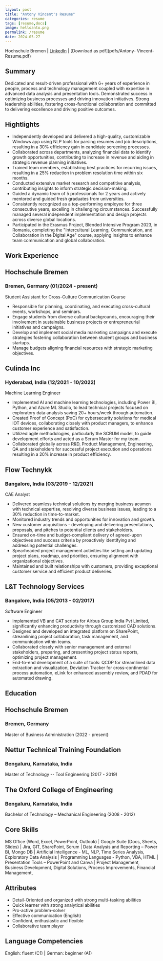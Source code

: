 ```yaml
---
layout: post
title: "Antony Vincent's Resume"
categories: resume
tags: [resume,docs]
image: helloanto.png
permalink: /resume
date: 2024-05-27
---
```


Hochschule Bremen | [LinkedIn](www.linkedin.com/in/antonyvincent/) | [Download as pdf](pdfs/Antony- Vincent-Resume.pdf) 

## Summary
Dedicated and result-driven professional with 6+ years of experience in people, process and technology management coupled with expertise in advanced data analysis and presentation tools. Demonstrated success in optimizing business processes and driving innovation initiatives. Strong leadership abilities, fostering cross-functional collaboration and committed to delivering excellence and driving positive outcomes.

## Hightlights
* Independently developed and delivered a high-quality, customizable Windows app using NLP tools for parsing resumes and job descriptions, resulting in a 30% efficiency gain in candidate screening processes.
* Collaborated across departments, analyzing financial data to identify growth opportunities, contributing to increase in revenue and aiding in strategic revenue planning initiatives.
* Trained team members, establishing best practices for recurring issues, resulting in a 25% reduction in problem resolution time within six months.
* Conducted extensive market research and competitive analysis, contributing insights to inform strategic decision-making.
* Guided a dynamic team of 5 professionals for 2 years and actively mentored and guided fresh graduates from universities.
* Consistently recognized as a top-performing employee for three consecutive years, excelling in challenging circumstances. Successfully managed several independent implementation and design projects across diverse global locations.
* Participated in the Erasmus Project, Blended Intensive Program 2023, in Romania, completing the "Intercultural Learning, Communication, and Collaboration in the Digital Age" course, applying insights to enhance team communication and global collaboration.

## Work Experience

## Hochschule Bremen 
### Bremen, Germany	(01/2024 - present)
Student Assistant for Cross-Culture Communication Course

* Responsible for planning, coordinating, and executing cross-cultural events, workshops, and seminars.
* Engage students from diverse cultural backgrounds, encouraging their involvement in sustainable business projects or entrepreneurial initiatives and campaigns.
* Develop and implement social media marketing campaigns and execute strategies fostering collaboration between student groups and business startups.
* Manage budgets aligning financial resources with strategic marketing objectives.

## Culinda Inc 
### Hyderabad, India	(12/2021 - 10/2022)
Machine Learning Engineer

* Implemented AI and machine learning technologies, including Power BI, Python, and Azure ML Studio, to lead technical projects focused on exploratory data analysis saving 20+ hours/week through automation.
* Created Proof of Concept (PoC) for cybersecurity solutions for medical IOT devices, collaborating closely with product managers, to enhance customer experience and satisfaction.
* Utilized agile methodologies, particularly the SCRUM model, to guide development efforts and acted as a Scrum Master for my team.
* Collaborated globally across R&D, Product Management, Engineering, QA and stakeholders for successful project execution and operations resulting in a 20% increase in product efficiency.


## Flow Technykk
### Bangalore, India	(03/2019 - 12/2021)
CAE Analyst

* Delivered seamless technical solutions by merging business acumen with technical expertise, resolving diverse business issues, leading to a 30% reduction in time-to-market.
* Monitored industry trends and opportunities for innovation and growth.
* New customer acquisitions - developing and delivering presentations, proposals, and pitches to potential clients and stakeholders.
* Ensured on-time and budget-compliant delivery of agreed-upon objectives and success criteria by proactively identifying and addressing potential challenges.
* Spearheaded project management activities like setting and updating project plans, roadmap, and priorities, ensuring alignment with organizational objectives.
* Maintained and built relationships with customers, providing exceptional customer service and efficient product deliveries.

## L&T Technology Services
### Bangalore, India (05/2013 - 02/2017)
Software Engineer

* Implemented VB and CAT scripts for Airbus Group India Pvt Limited, significantly enhancing productivity through customized CAD solutions.
* Designed and developed an integrated platform on SharePoint, streamlining project collaboration, task management, and communication within teams.
* Collaborated closely with senior management and external stakeholders, preparing, and presenting project status reports, optimizing project management.
* End-to-end development of a suite of tools: QCDP for streamlined data extraction and visualization, Deviation Tracker for cross-continental process automation, eLink for enhanced assembly review, and PDAD for automated drawing.

## Education

## Hochschule Bremen 
### Bremen, Germany
Master of Business Administration (2022 - present)

## Nettur Technical Training Foundation
### Bengaluru, Karnataka, India
Master of Technology -- Tool Engineering (2017 - 2019)

## The Oxford College of Engineering 
### Bengaluru, Karnataka, India
Bachelor of Technology – Mechanical Engineering (2008 - 2012)

## Core Skills
MS Office (Word, Excel, PowerPoint, Outlook) | Google Suite (Docs, Sheets, Slides) | Jira, GIT, SharePoint, Scrum | Data Analysis and Reporting – Power BI, Mongo DB | Artificial Intelligence - ML, NLP, Time Series Analysis, Exploratory Data Analysis | Programming Languages - Python, VBA, HTML | Presentation Tools – PowerPoint and Canva | Project Management, Business Development, Digital Solutions, Process Improvements, Financial Management,

## Attributes
* Detail-Oriented and organized with strong multi-tasking abilities
* Quick learner with strong analytical abilities
* Pro-active problem-solver
* Effective communication (English)
* Confident, enthusiastic and flexible
* Collaborative team player

## Language Competencies
English: fluent (C1) | German: beginner (A1)
